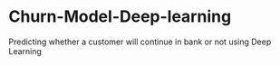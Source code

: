 # Churn-Model-Deep-learning
Predicting whether a customer will continue in bank or not using Deep Learning
